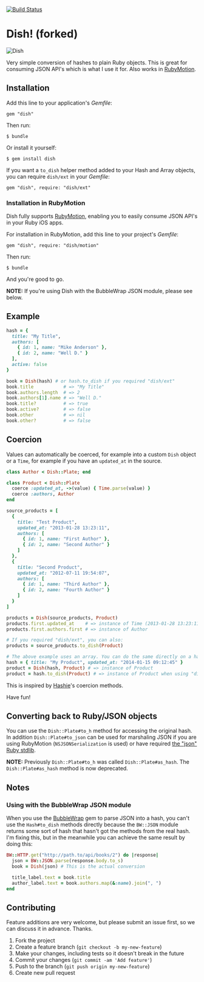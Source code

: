 [![Build Status](https://secure.travis-ci.org/gregbclarke/dish.png)](http://travis-ci.org/gregbclarke/dish)

# Dish! (forked)

![Dish](http://i.imgur.com/FP1DJmt.png)

Very simple conversion of hashes to plain Ruby objects.
This is great for consuming JSON API's which is what I use it for.
Also works in [RubyMotion](http://www.rubymotion.com/).

## Installation

Add this line to your application's *Gemfile*:

    gem "dish"

Then run:

    $ bundle

Or install it yourself:

    $ gem install dish

If you want a `to_dish` helper method added to your Hash and Array objects, you can require `dish/ext` in your *Gemfile*:

    gem "dish", require: "dish/ext"

### Installation in RubyMotion

Dish fully supports [RubyMotion](http://www.rubymotion.com/), enabling you to easily consume JSON API's in your Ruby iOS apps.

For installation in RubyMotion, add this line to your project's *Gemfile*:

    gem "dish", require: "dish/motion"

Then run:

    $ bundle

And you're good to go.

**NOTE:** If you're using Dish with the BubbleWrap JSON module, please see below.

## Example
```ruby
hash = {
  title: "My Title",
  authors: [
    { id: 1, name: "Mike Anderson" },
    { id: 2, name: "Well D." }
  ],
  active: false
}

book = Dish(hash) # or hash.to_dish if you required "dish/ext"
book.title           # => "My Title"
book.authors.length  # => 2
book.authors[1].name # => "Well D."
book.title?          # => true
book.active?         # => false
book.other           # => nil
book.other?          # => false
```

## Coercion

Values can automatically be coerced, for example into a custom `Dish` object or a `Time`, for example if you have an `updated_at` in the source.

```ruby
class Author < Dish::Plate; end

class Product < Dish::Plate
  coerce :updated_at, ->(value) { Time.parse(value) }
  coerce :authors, Author
end

source_products = [
  {
    title: "Test Product",
    updated_at: "2013-01-28 13:23:11",
    authors: [
      { id: 1, name: "First Author" },
      { id: 2, name: "Second Author" }
    ]
  },
  {
    title: "Second Product",
    updated_at: "2012-07-11 19:54:07",
    authors: [
      { id: 1, name: "Third Author" },
      { id: 2, name: "Fourth Author" }
    ]
  }
]

products = Dish(source_products, Product)
products.first.updated_at    # => instance of Time (2013-01-28 13:23:11)
products.first.authors.first # => instance of Author

# If you required "dish/ext", you can also:
products = source_products.to_dish(Product)

# The above example uses an array. You can do the same directly on a hash:
hash = { title: "My Product", updated_at: "2014-01-15 09:12:45" }
product = Dish(hash, Product) # => instance of Product
product = hash.to_dish(Product) # => instance of Product when using "dish/ext"
```

This is inspired by [Hashie](https://github.com/intridea/hashie)'s coercion methods.

Have fun!

## Converting back to Ruby/JSON objects

You can use the `Dish::Plate#to_h` method for accessing the original hash. In addition `Dish::Plate#to_json` can be used for marshaling JSON if you are using RubyMotion (`NSJSONSerialization` is used) or have required [the "json" Ruby stdlib](http://www.ruby-doc.org/stdlib/libdoc/json/rdoc/JSON.html).

**NOTE:** Previously `Dish::Plate#to_h` was called `Dish::Plate#as_hash`. The `Dish::Plate#as_hash` method is now deprecated.

## Notes

### Using with the BubbleWrap JSON module

When you use the [BubbleWrap](https://github.com/rubymotion/BubbleWrap) gem to parse JSON into a hash, you can't use the
`Hash#to_dish` methods directly because the `BW::JSON` module returns some sort of hash that hasn't got the methods from the real hash. I'm
fixing this, but in the meanwhile you can achieve the same result by doing this:

```ruby
BW::HTTP.get("http://path.to/api/books/2") do |response|
  json = BW::JSON.parse(response.body.to_s)
  book = Dish(json) # This is the actual conversion

  title_label.text = book.title
  author_label.text = book.authors.map(&:name).join(", ")
end
```

## Contributing

Feature additions are very welcome, but please submit an issue first, so we can discuss it in advance. Thanks.

1. Fork the project
2. Create a feature branch (`git checkout -b my-new-feature`)
3. Make your changes, including tests so it doesn't break in the future
4. Commit your changes (`git commit -am 'Add feature'`)
5. Push to the branch (`git push origin my-new-feature`)
6. Create new pull request
